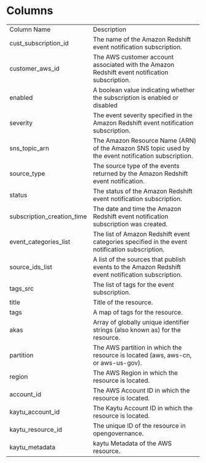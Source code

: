 # Columns  

<table>
	<tr><td>Column Name</td><td>Description</td></tr>
	<tr><td>cust_subscription_id</td><td>The name of the Amazon Redshift event notification subscription.</td></tr>
	<tr><td>customer_aws_id</td><td>The AWS customer account associated with the Amazon Redshift event notification subscription.</td></tr>
	<tr><td>enabled</td><td>A boolean value indicating whether the subscription is enabled or disabled</td></tr>
	<tr><td>severity</td><td>The event severity specified in the Amazon Redshift event notification subscription.</td></tr>
	<tr><td>sns_topic_arn</td><td>The Amazon Resource Name (ARN) of the Amazon SNS topic used by the event notification subscription.</td></tr>
	<tr><td>source_type</td><td>The source type of the events returned by the Amazon Redshift event notification.</td></tr>
	<tr><td>status</td><td>The status of the Amazon Redshift event notification subscription.</td></tr>
	<tr><td>subscription_creation_time</td><td>The date and time the Amazon Redshift event notification subscription was created.</td></tr>
	<tr><td>event_categories_list</td><td>The list of Amazon Redshift event categories specified in the event notification subscription.</td></tr>
	<tr><td>source_ids_list</td><td>A list of the sources that publish events to the Amazon Redshift event notification subscription.</td></tr>
	<tr><td>tags_src</td><td>The list of tags for the event subscription.</td></tr>
	<tr><td>title</td><td>Title of the resource.</td></tr>
	<tr><td>tags</td><td>A map of tags for the resource.</td></tr>
	<tr><td>akas</td><td>Array of globally unique identifier strings (also known as) for the resource.</td></tr>
	<tr><td>partition</td><td>The AWS partition in which the resource is located (aws, aws-cn, or aws-us-gov).</td></tr>
	<tr><td>region</td><td>The AWS Region in which the resource is located.</td></tr>
	<tr><td>account_id</td><td>The AWS Account ID in which the resource is located.</td></tr>
	<tr><td>kaytu_account_id</td><td>The Kaytu Account ID in which the resource is located.</td></tr>
	<tr><td>kaytu_resource_id</td><td>The unique ID of the resource in opengovernance.</td></tr>
	<tr><td>kaytu_metadata</td><td>kaytu Metadata of the AWS resource.</td></tr>
</table>